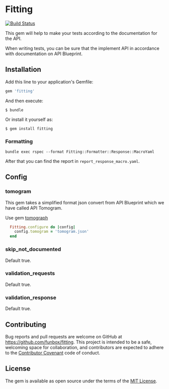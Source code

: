 # Fitting

[![Build Status](https://travis-ci.org/funbox/fitting.svg?branch=master)](https://travis-ci.org/funbox/fitting)

This gem will help to make your tests according to the documentation for the API.

When writing tests, you can be sure that the implement API in accordance with documentation on API Blueprint.

## Installation

Add this line to your application's Gemfile:

```ruby
gem 'fitting'
```

And then execute:

    $ bundle

Or install it yourself as:

    $ gem install fitting

### Formatting

```
bundle exec rspec --format Fitting::Formatter::Response::MacroYaml
```

After that you can find the report in `report_response_macro.yaml`.

## Config

### tomogram

This gem takes a simplified format json convert from API Blueprint which we have called API Tomogram.

Use gem [tomograph](https://github.com/funbox/tomograph)

```ruby
  Fitting.configure do |config|
    config.tomogram = 'tomogram.json'
  end

```

### skip_not_documented

Default true.

### validation_requests

Default true.

### validation_response

Default true.

## Contributing

Bug reports and pull requests are welcome on GitHub at https://github.com/funbox/fitting. This project is intended to be a safe, welcoming space for collaboration, and contributors are expected to adhere to the [Contributor Covenant](http://contributor-covenant.org) code of conduct.

## License

The gem is available as open source under the terms of the [MIT License](http://opensource.org/licenses/MIT).
